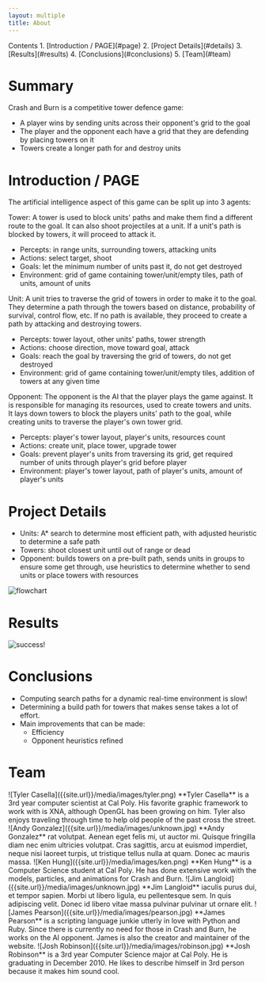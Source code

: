 ```yaml
---
layout: multiple
title: About
---
```


<span class="toc">
Contents  
1. [Introduction / PAGE](#page)  
2. [Project Details](#details)  
3. [Results](#results)  
4. [Conclusions](#conclusions)  
5. [Team](#team)
</span>

# Summary

Crash and Burn is a competitive tower defence game:

* A player wins by sending units across their opponent's grid to the goal
* The player and the opponent each have a grid that they are defending by
  placing towers on it
* Towers create a longer path for and destroy units

<a name="page"></a>
# Introduction / PAGE

The artificial intelligence aspect of this game can be split up into 3 agents:

Tower: A tower is used to block units' paths and make them find a different
route to the goal. It can also shoot projectiles at a unit. If a unit's path is
blocked by towers, it will proceed to attack it.

* Percepts: in range units, surrounding towers, attacking units
* Actions: select target, shoot
* Goals: let the minimum number of units past it, do not get destroyed
* Environment: grid of game containing tower/unit/empty tiles, path of units,
  amount of units

Unit: A unit tries to traverse the grid of towers in order to make it to the
goal. They determine a path through the towers based on distance, probability of
survival, control flow, etc. If no path is available, they proceed to create a
path by attacking and destroying towers.

* Percepts: tower layout, other units' paths, tower strength
* Actions: choose direction, move toward goal, attack
* Goals: reach the goal by traversing the grid of towers, do not get destroyed
* Environment: grid of game containing tower/unit/empty tiles, addition of
  towers at any given time

Opponent: The opponent is the AI that the player plays the game against. It is
responsible for managing its resources, used to create towers and units. It lays
down towers to block the players units' path to the goal, while creating units
to traverse the player's own tower grid.

* Percepts: player's tower layout, player's units, resources count
* Actions: create unit, place tower, upgrade tower
* Goals: prevent player's units from traversing its grid, get required number of
  units through player's grid before player
* Environment: player's tower layout, path of player's units, amount of player's units

<a name="details"></a>
# Project Details

* Units: A* search to determine most efficient path, with adjusted heuristic to
  determine a safe path
* Towers: shoot closest unit until out of range or dead
* Opponent: builds towers on a pre-built path, sends units in groups to ensure
  some get through, use heuristics to determine whether to send units or place
  towers with resources

![flowchart]({{site.url}}/media/images/flowchart.png)

<a name="results"></a>
# Results

![success!]({{site.url}}/media/images/success.png)

<a name="conclusions"></a>
# Conclusions

* Computing search paths for a dynamic real-time environment is slow!
* Determining a build path for towers that makes sense takes a lot of effort.
* Main improvements that can be made:
	- Efficiency
	- Opponent heuristics refined

<a name="team"></a>
# Team

<span class="bio">
![Tyler Casella]({{site.url}}/media/images/tyler.png)
**Tyler Casella** is a 3rd year computer scientist at Cal Poly. His favorite
graphic framework to work with is XNA, although OpenGL has been growing on him.
Tyler also enjoys traveling through time to help old people of the past cross
the street.
</span>

<span class="bio">
![Andy Gonzalez]({{site.url}}/media/images/unknown.jpg)
**Andy Gonzalez** rat volutpat. Aenean eget felis mi, ut auctor mi. Quisque
fringilla diam nec enim ultricies volutpat. Cras sagittis, arcu at euismod
imperdiet, neque nisi laoreet turpis, ut tristique tellus nulla at quam. Donec
ac mauris massa.
</span>

<span class="bio">
![Ken Hung]({{site.url}}/media/images/ken.png)
**Ken Hung** is a Computer Science student at Cal Poly. He has done extensive
work with the models, particles, and animations for Crash and Burn.
</span>

<span class="bio">
![Jim Langloid]({{site.url}}/media/images/unknown.jpg)
**Jim Langloid** iaculis purus dui, et tempor sapien. Morbi ut libero ligula, eu
pellentesque sem. In quis adipiscing velit. Donec id libero vitae massa pulvinar
pulvinar ut ornare elit.
</span>

<span class="bio">
![James Pearson]({{site.url}}/media/images/pearson.jpg)
**James Pearson** is a scripting language junkie utterly in love with Python and
Ruby. Since there is currently no need for those in Crash and Burn, he works on
the AI opponent. James is also the creator and maintainer of the website.
</span>

<span class="bio">
![Josh Robinson]({{site.url}}/media/images/robinson.jpg)
**Josh Robinson** is a 3rd year Computer Science major at Cal Poly. He is graduating
in December 2010. He likes to describe himself in 3rd person because it makes
him sound cool.
</span>
